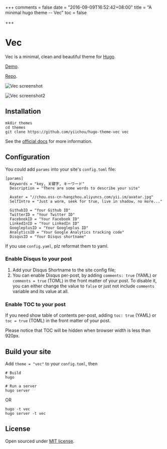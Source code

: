 +++
comments = false
date = "2016-09-09T16:52:42+08:00"
title = "A minimal hugo theme -- Vec"
toc = false

+++

# Vec

Vec is a minimal, clean and beautiful theme for [Hugo](http://gohugo.io/).

[Demo](http://yii.im).

[Repo](https://github.com/yiichou/hugo-theme-vec).

![Vec screenshot](https://stc.ichou.cn/assets/90d226103db0d33cfc9738f7e31a2bf0.png)

![Vec screenshot2](https://stc.ichou.cn/assets/2070fd4f8c95bbb187e08a9595d12089.png)

## Installation

```
mkdir themes
cd themes
git clone https://github.com/yiichou/hugo-theme-vec vec
```

See the [official docs](http://gohugo.io/themes/installing) for more information.

## Configuration
You could add `params` into your site's `config.toml` file:

```
[params]
  Keywords = "key, 关键字, キーワード"
  Description = "There are some words to describe your site"
  
  Avater = "//chou.oss-cn-hangzhou.aliyuncs.com/yii.im/avatar.jpg"
  SelfIntro = "Just a worm, seek for true, live in shadow, no more..." 
  
  GithubID = "Your Github ID"
  TwitterID = "Your Twitter ID"
  FacebookID = "Your Facebook ID"
  LinkedInID = "Your LinkedIn ID"
  GoogleplusID = "Your Googleplus ID"
  AnalyticsID = "Your Google Analytics tracking code"
  DisqusID = "Your Disqus shortname"
```

If you use `config.yaml`, plz reformat them to yaml.

### Enable Disqus to your post

1. Add your Disqus Shortname to the site config file;
2. You can enable Disqus per-post, by adding `comments: true` (YAML) or `comments = true` (TOML) in the front matter of your post. To disable it, you can either change the value to `false` or just not include `comments` variable and its value at all. 

### Enable TOC to your post

If you need show table of contents per-post, adding `toc: true` (YAML) or `toc = true` (TOML) in the front matter of your post.

Please notice that TOC will be hidden when browser width is less than 920px.

## Build your site

Add `theme = "vec"` to your `config.toml`, then

```
# Build
hugo

# Run a server
hugo server
```
OR

```
hugo -t vec
hugo server -t vec
```


## License

Open sourced under [MIT license](https://github.com/yiichou/hugo-theme-vec/blob/master/LICENSE.md).

